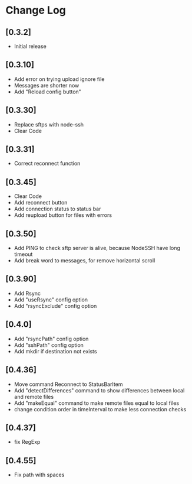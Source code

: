 # Change Log

## [0.3.2]

- Initial release

## [0.3.10]

- Add error on trying upload ignore file
- Messages are shorter now
- Add "Reload config button"

## [0.3.30]

- Replace sftps with node-ssh
- Clear Code

## [0.3.31]

- Correct reconnect function

## [0.3.45]

- Clear Code
- Add reconnect button
- Add connection status to status bar
- Add reupload button for files with errors

## [0.3.50]

- Add PING to check sftp server is alive, because NodeSSH have long timeout
- Add break word to messages, for remove horizontal scroll

## [0.3.90]

- Add Rsync
- Add "useRsync" config option
- Add "rsyncExclude" config option

## [0.4.0]

- Add "rsyncPath" config option
- Add "sshPath" config option
- Add mkdir if destination not exists

## [0.4.36]

- Move command Reconnect to StatusBarItem
- Add "detectDifferences" command to show differences between local and remote files
- Add "makeEqual" command to make remote files equal to local files
- change condition order in timeInterval to make less connection checks

## [0.4.37]

- fix RegExp

## [0.4.55]

- Fix path with spaces